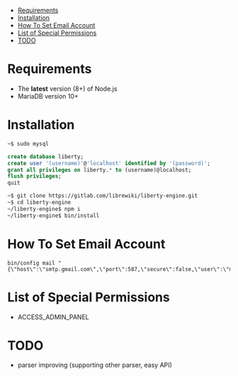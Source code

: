 <!-- TOC depthFrom:1 depthTo:6 withLinks:1 updateOnSave:1 orderedList:0 -->

- [Requirements](#requirements)
- [Installation](#installation)
- [How To Set Email Account](#how-to-set-email-account)
- [List of Special Permissions](#list-of-special-permissions)
- [TODO](#todo)

<!-- /TOC -->

# Requirements
- The **latest** version (8+) of Node.js
- MariaDB version 10+

# Installation
```bash
~$ sudo mysql
```
```sql
create database liberty;
create user '(username)'@'localhost' identified by '(password)';
grant all privileges on liberty.* to (username)@localhost;
flush privileges;
quit
```
```bash
~$ git clone https://gitlab.com/librewiki/liberty-engine.git
~$ cd liberty-engine
~/liberty-engine$ npm i
~/liberty-engine$ bin/install
```

# How To Set Email Account
```node
bin/config mail "{\"host\":\"smtp.gmail.com\",\"port\":587,\"secure\":false,\"user\":\"mailaddress\",\"password\":\"password\"}"
```

# List of Special Permissions
- ACCESS_ADMIN_PANEL

# TODO
- parser improving (supporting other parser, easy API)

